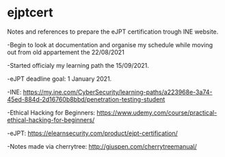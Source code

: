 # ejptcert
Notes and references to prepare the eJPT certification trough INE website.

-Begin to look at documentation and organise my schedule while moving out from old appartement the 22/08/2021

-Started officialy my learning path the 15/09/2021.

-eJPT deadline goal: 1 January 2021.

-INE: https://my.ine.com/CyberSecurity/learning-paths/a223968e-3a74-45ed-884d-2d16760b8bbd/penetration-testing-student

-Ethical Hacking for Beginners: https://www.udemy.com/course/practical-ethical-hacking-for-beginners/

-eJPT: https://elearnsecurity.com/product/ejpt-certification/

-Notes made via cherrytree: http://giuspen.com/cherrytreemanual/

